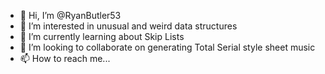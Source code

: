 - 👋 Hi, I’m @RyanButler53
- 👀 I’m interested in unusual and weird data structures
- 🌱 I’m currently learning about Skip Lists
- 💞️ I’m looking to collaborate on generating Total Serial style sheet music
- 📫 How to reach me...

<!---
RyanButler53/RyanButler53 is a ✨ special ✨ repository because its `README.md` (this file) appears on your GitHub profile.
You can click the Preview link to take a look at your changes.
--->
